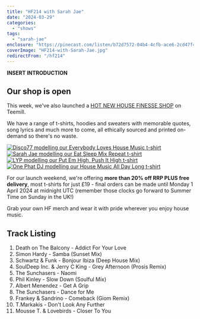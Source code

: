 ```yaml
---
title: "HF214 with Sarah Jae"
date: "2024-03-29"
categories:
  - "shows"
tags:
  - "sarah-jae"
enclosure: "https://pinecast.com/listen/b72d7572-04b4-4cfb-ace6-2cd47f491272.mp3 86877130 audio/mpeg "
coverImage: "HF214-with-Sarah-Jae.jpg"
redirectFrom: "/hf214"
---
```


**INSERT INTRODUCTION**

## Our shop is open

This week, we've also launched a [HOT NEW HOUSE FINESSE SHOP](/shop/) on Teemill.

We have a range of t-shirts, hoodies and sweaters with memorable quotes, song lyrics and much more to come, all ethically sourced and printed on-demand so there's no waste.

[![Disco77 modelling our Everybody Loves House Music t-shirt](/img/merch/Everybody-Loves-House-Music-tshirt-Disco77.jpg)](https://housefinesse.teemill.com/product/everybody-loves-house-music/)
[![Sarah Jae modelling our Eat Sleep Mix Repeat t-shirt](/img/merch/Eat-Sleep-Mix-Repeat-tshirt-Sarah-Jae.jpeg)](https://housefinesse.teemill.com/product/put-em-high-push-it-high/)
[![LYP modelling our Put Em High, Push It High t-shirt](/img/merch/Put-Em-High-Push-It-High-tshirt-LYP.jpg)](https://housefinesse.teemill.com/product/put-em-high-push-it-high/)
[![One Phat DJ modelling our House Music All Day Long t-shirt](/img/merch/House-Music-All-Day-Long-tshirt-OnePhatDJ.jpg)](https://housefinesse.teemill.com/product/eat-sleep-mix-repeat-t-shirt/)

For our launch weekend, we're offering **more than 20% off RRP PLUS free delivery**, most t-shirts for just £19 - final orders can be made until Monday 1 April 2024 at midnight UTC (remember those clocks go forward to Summer Time on Sunday in the UK!)

Grab your own HF merch and wear it with pride wherever you enjoy house music.

## Track Listing

1. Death on The Balcony - Addict For Your Love
2. Simon Hardy - Samba (Sunset Mix)
3. Schwartz & Funk - Bonjour Ibiza (Deep House Mix)
4. SoulDeep Inc. & Jerry C King - Grey Afternoon (Prosis Remix)
5. The Sunchasers - Naomi
6. Phil Kinley - Slow Down (Soulful Mix)
7. Albert Menendez - Get A Grip
8. The Sunchasers - Dance for Me
9. Frankey & Sandrino - Comeback (Giom Remix)
10. T.Markakis - Don't Look Any Further
11. Mousse T. & Lovebirds - Closer To You

